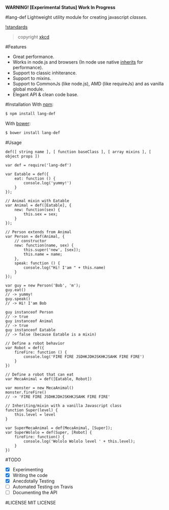 **WARNING! [Experimental Status] Work In Progress**

#lang-def
Lightweight utility module for creating javascript *classes*.

[!standards](http://imgs.xkcd.com/comics/standards.png)
> copyright [xkcd](http://xkcd.com/927/)

#Features
* Great performance.
* Works in node.js and browsers (In node use native [inherits](http://nodejs.org/docs/latest/api/util.html#util_util_inherits_constructor_superconstructor) for performance).
* Support to classic inhiterance.
* Support to mixins.
* Support to CommonJs (like node.js), AMD (like requireJs) and as vanilla global module.
* Elegant API & clean code base.

#Installation
With [npm][]:
```sh
$ npm install lang-def
```
With [bower][]:
```sh
$ bower install lang-def
```

#Usage
```node
def([ string name ], [ function baseClass ], [ array mixins ], [ object props ])
```

```node
var def = require('lang-def')

var Eatable = def({
	eat: function () {
		console.log('yummy!')
	}
});

// Animal mixin with Eatable
var Animal = def([Eatable], {
	new: function(sex) {
		this.sex = sex;
	}
});

// Person extends from Animal
var Person = def(Animal, {
	// constructor
	new: function(name, sex) {
		this.super('new', [sex]);
		this.name = name;
	},
	speak: function () {
		console.log("Hi! I'am " + this.name)
	}
});

var guy = new Person('Bob', 'm');
guy.eat()
// -> yummy!
guy.speak()
// -> Hi! I'am Bob

guy instanceof Person
// -> true
guy instanceof Animal
// -> true
guy instanceof Eatable
// -> false (because Eatable is a mixin)

// Define a robot behavior
var Robot = def({
	fireFire: function () {
		console.log('FIRE FIRE JSDHKJDHJSKHKJSAHK FIRE FIRE')
	}
})

// Define a robot that can eat
var MecaAnimal = def([Eatable, Robot])

var monster = new MecaAnimal()
monster.fireFire()
// -> 'FIRE FIRE JSDHKJDHJSKHKJSAHK FIRE FIRE'

// Inheriting/mixin with a vanilla Javascript class
function Super(level) {
	this.level = level
}

var SuperMecaAnimal = def(MecaAnimal, [Super]);
var SuperWololo = def(Super, [Robot] {
	fireFire: function() {
		console.log('Wololo Wololo level ' + this.level);
	}
})

```

#TODO
- [x] Experimenting
- [x] Writing the code
- [x] Anecdotally Testing
- [ ] Automated Testing on Travis
- [ ] Documenting the API

#LICENSE
MIT LICENSE

[npm]: http://npmjs.org/
[bower]: http://bower.io/